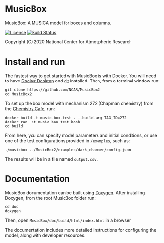 
MusicBox
========

MusicBox: A MUSICA model for boxes and columns.

[![License](https://img.shields.io/github/license/NCAR/music-box.svg)](https://github.com/NCAR/music-box/blob/master/LICENSE) [![Build Status](https://travis-ci.com/NCAR/music-box.svg?branch=master)](https://travis-ci.com/NCAR/music-box)

Copyright (C) 2020 National Center for Atmospheric Research

# Install and run

The fastest way to get started with MusicBox is with Docker. You will need to have [Docker Desktop](https://www.docker.com/get-started) and [git](https://git-scm.com) installed. Then, from a terminal window run:

```
git clone https://github.com/NCAR/MusicBox2
cd MusicBox2
```

To set up the box model with mechanism 272 (Chapman chemistry) from the [Chemistry Cafe](https://chemistrycafe-devel.acom.ucar.edu/index.html#/Tags), run:

```
docker build -t music-box-test . --build-arg TAG_ID=272
docker run -it music-box-test bash
cd build
```

From here, you can specify model parameters and initial conditions, or use one of the test configurations provided in `/examples`, such as:

```
./musicbox ../MusicBox2/examples/dark_chamber/config.json
```

The results will be in a file named `output.csv`.

# Documentation

MusicBox documentation can be built using [Doxygen](doxygen.nl). After installing Doxygen, from the root MusicBox folder run:

```
cd doc
doxygen
```
Then, open `MusicBox/doc/build/html/index.html` in a browser.

The documentation includes more detailed instructions for configuring the model, along with developer resources.

